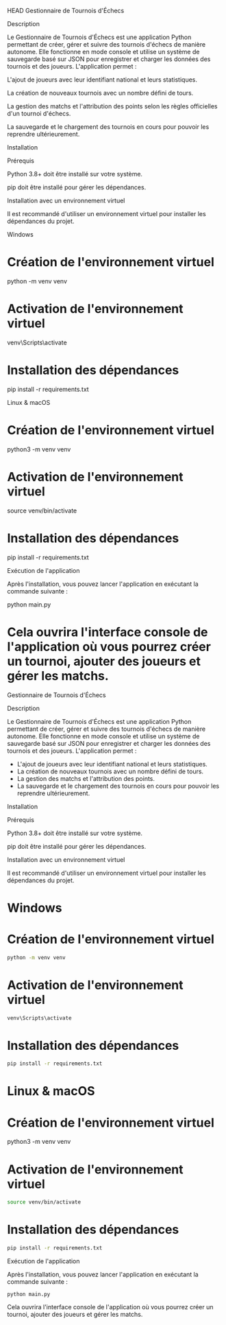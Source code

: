 HEAD
Gestionnaire de Tournois d'Échecs

Description

Le Gestionnaire de Tournois d'Échecs est une application Python permettant de créer, gérer et suivre des tournois d'échecs de manière autonome. Elle fonctionne en mode console et utilise un système de sauvegarde basé sur JSON pour enregistrer et charger les données des tournois et des joueurs. L'application permet :

L'ajout de joueurs avec leur identifiant national et leurs statistiques.

La création de nouveaux tournois avec un nombre défini de tours.

La gestion des matchs et l'attribution des points selon les règles officielles d'un tournoi d'échecs.

La sauvegarde et le chargement des tournois en cours pour pouvoir les reprendre ultérieurement.

Installation

Prérequis

Python 3.8+ doit être installé sur votre système.

pip doit être installé pour gérer les dépendances.

Installation avec un environnement virtuel

Il est recommandé d'utiliser un environnement virtuel pour installer les dépendances du projet.

Windows

# Création de l'environnement virtuel

python -m venv venv

# Activation de l'environnement virtuel

venv\Scripts\activate

# Installation des dépendances

pip install -r requirements.txt

Linux & macOS

# Création de l'environnement virtuel

python3 -m venv venv

# Activation de l'environnement virtuel

source venv/bin/activate

# Installation des dépendances

pip install -r requirements.txt

Exécution de l'application

Après l'installation, vous pouvez lancer l'application en exécutant la commande suivante :

python main.py

Cela ouvrira l'interface console de l'application où vous pourrez créer un tournoi, ajouter des joueurs et gérer les matchs.
=======
Gestionnaire de Tournois d'Échecs

Description

Le Gestionnaire de Tournois d'Échecs est une application Python permettant de créer, gérer et suivre des tournois d'échecs de manière autonome. Elle fonctionne en mode console et utilise un système de sauvegarde basé sur JSON pour enregistrer et charger les données des tournois et des joueurs. L'application permet :

- L'ajout de joueurs avec leur identifiant national et leurs statistiques.
- La création de nouveaux tournois avec un nombre défini de tours.
- La gestion des matchs et l'attribution des points.
- La sauvegarde et le chargement des tournois en cours pour pouvoir les reprendre ultérieurement.

Installation

Prérequis

Python 3.8+ doit être installé sur votre système.

pip doit être installé pour gérer les dépendances.

Installation avec un environnement virtuel

Il est recommandé d'utiliser un environnement virtuel pour installer les dépendances du projet.

# Windows

# Création de l'environnement virtuel
   ```bash
python -m venv venv
   ```
# Activation de l'environnement virtuel
   ```bash
venv\Scripts\activate
   ```
# Installation des dépendances
   ```bash
pip install -r requirements.txt
   ```
# Linux & macOS

# Création de l'environnement virtuel

python3 -m venv venv

# Activation de l'environnement virtuel
   ```bash
source venv/bin/activate
   ```
# Installation des dépendances
   ```bash
pip install -r requirements.txt
   ```
Exécution de l'application

Après l'installation, vous pouvez lancer l'application en exécutant la commande suivante :
   ```
python main.py
   ```
Cela ouvrira l'interface console de l'application où vous pourrez créer un tournoi, ajouter des joueurs et gérer les matchs.
